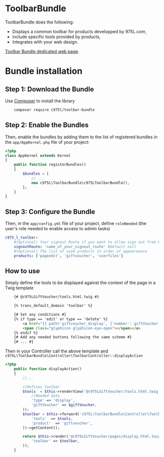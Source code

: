 ToolbarBundle
=============

ToolbarBundle does the following:

- Displays a common toolbar for products developped by 975L.com,
- include specific tools provided by products,
- Integrates with your web design.

[Toolbar Bundle dedicated web page](https://975l.com/en/pages/toolbar-bundle).

Bundle installation
===================

Step 1: Download the Bundle
---------------------------
Use [Composer](https://getcomposer.org) to install the library
```bash
    composer require c975l/toolbar-bundle
```

Step 2: Enable the Bundles
--------------------------
Then, enable the bundles by adding them to the list of registered bundles in the `app/AppKernel.php` file of your project:

```php
<?php
class AppKernel extends Kernel
{
    public function registerBundles()
    {
        $bundles = [
            // ...
            new c975L\ToolbarBundle\c975LToolbarBundle(),
        ];
    }
}
```

Step 3: Configure the Bundle
----------------------------
Then, in the `app/config.yml` file of your project, define `roleNeeded` (the user's role needed to enable access to admin tasks)

```yml
c975_l_toolbar:
    #(Optional) Your signout Route if you want to allow sign out from Events toolbar
    signoutRoute: 'name_of_your_signout_route' #default null
    #(Optional) The list of used products in order of appeareance
    products: ['pageedit', 'giftvoucher', 'userfiles']
```

How to use
----------
Simply define the tools to be displayed against the context of the page in a Twig template

```html
    {# @c975LGiftVoucher/tools.html.twig #}

    {% trans_default_domain 'toolbar' %}

    {# Set any conditions #}
    {% if type == 'edit' or type == 'delete' %}
        <a href="{{ path('giftvoucher_display', {'number': giftVoucher.number}) }}" class="btn btn-default" title="{{ 'label.number'|trans({}, 'giftVoucher') }}" role="button">
        <span class="glyphicon glyphicon-eye-open"></span></a>
    {% endif %}
    {# Add any needed buttons following the same scheme #}
    {# ... #}
```
Then in your Controller call the above template and `c975L\ToolbarBundle\Controller\ToolbarController::displayAction`
```php
<?php
    public function displayAction()
    {
        //...

        //Defines toolbar
        $tools  = $this->renderView('@c975LGiftVoucher/tools.html.twig', array(
            //Needed data
            'type' => 'display',
            'giftVoucher' => $giftVoucher,
        ));
        $toolbar = $this->forward('c975L\ToolbarBundle\Controller\ToolbarController::displayAction', array(
            'tools'  => $tools,
            'product'  => 'giftvoucher',
        ))->getContent();

        return $this->render('@c975LGiftVoucher/pages/display.html.twig', array(
            'toolbar' => $toolbar,
        ));
    }
```